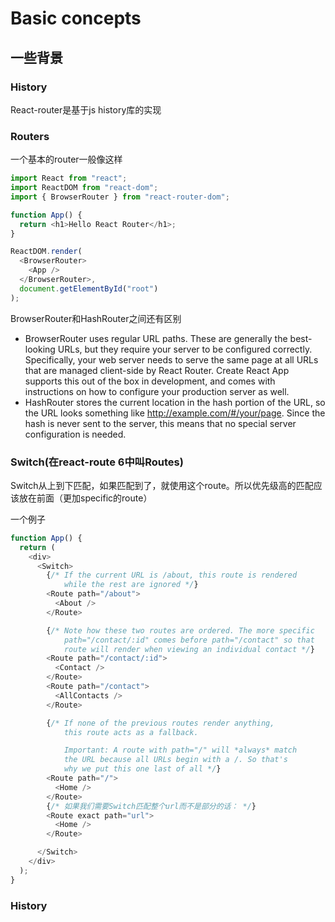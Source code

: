 # Basic concepts

## 一些背景
### History
React-router是基于js history库的实现

### Routers
一个基本的router一般像这样
``` js
import React from "react";
import ReactDOM from "react-dom";
import { BrowserRouter } from "react-router-dom";

function App() {
  return <h1>Hello React Router</h1>;
}

ReactDOM.render(
  <BrowserRouter>
    <App />
  </BrowserRouter>,
  document.getElementById("root")
);
```

BrowserRouter和HashRouter之间还有区别
* BrowserRouter uses regular URL paths. These are generally the best-looking URLs, but they require your server to be configured correctly. Specifically, your web server needs to serve the same page at all URLs that are managed client-side by React Router. Create React App supports this out of the box in development, and comes with instructions on how to configure your production server as well.
* HashRouter stores the current location in the hash portion of the URL, so the URL looks something like http://example.com/#/your/page. Since the hash is never sent to the server, this means that no special server configuration is needed.

### Switch(在react-route 6中叫Routes)

Switch从上到下匹配，如果匹配到了，就使用这个route。所以优先级高的匹配应该放在前面（更加specific的route）

一个例子

``` js
function App() {
  return (
    <div>
      <Switch>
        {/* If the current URL is /about, this route is rendered
            while the rest are ignored */}
        <Route path="/about">
          <About />
        </Route>

        {/* Note how these two routes are ordered. The more specific
            path="/contact/:id" comes before path="/contact" so that
            route will render when viewing an individual contact */}
        <Route path="/contact/:id">
          <Contact />
        </Route>
        <Route path="/contact">
          <AllContacts />
        </Route>

        {/* If none of the previous routes render anything,
            this route acts as a fallback.

            Important: A route with path="/" will *always* match
            the URL because all URLs begin with a /. So that's
            why we put this one last of all */}
        <Route path="/">
          <Home />
        </Route>
        {/* 如果我们需要Switch匹配整个url而不是部分的话： */}
        <Route exact path="url">
          <Home />
        </Route>

      </Switch>
    </div>
  );
}
```
### History